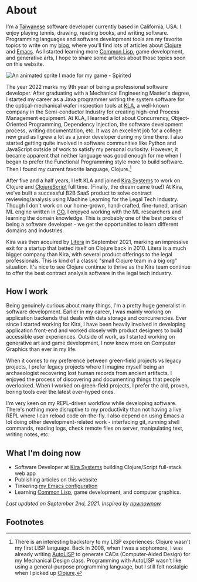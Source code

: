 # About

I'm a [Taiwanese][Taiwan] software developer currently based in California, USA.
I enjoy playing tennis, drawing, reading books, and writing
software. Programming languages and software development tools are my favorite
topics to write on my [blog](/blog/), where you'll find lots of articles about
[Clojure][Clojure] and [Emacs][Emacs].  As I started learning more [Common
Lisp][Common Lisp], game development, and generative arts, I hope to share some
articles about those topics soon on this website.

![An animated sprite I made for my game - Spirited](/images/sprite.gif "An animated sprite I made for my game - Spirited")

The year 2022 marks my 9th year of being a professional software developer.
After graduating with a Mechanical Engineering Master's degree, I started my
career as a Java programmer writing the system software for the
optical-mechanical wafer inspection tools at [KLA][KLA], a well-known company in
the Semi-conductor Industry for creating high-end Process Management equipment.
At KLA, I learned a lot about Concurrency, Object-Oriented Programming,
Dependency Injection, the software development process, writing documentation,
etc.  It was an excellent job for a college new grad as I grew a lot as a junior
developer during my time there.  I also started getting quite involved in
software communities like Python and JavaScript outside of work to satisfy my
personal curiosity.  However, it became apparent that neither language was good
enough for me when I began to prefer the Functional Programming style more to
build software.  Then I found my current favorite language, Clojure.[^1]

After five and a half years, I left KLA and joined [Kira Systems][Kira Systems]
to work on Clojure and [ClojureScript][ClojureScript] full time.  (Finally, the
dream came true!)  At Kira, we've built a successful B2B SaaS product to solve
contract reviewing/analysis using Machine Learning for the Legal Tech Industry.
Though I don't work on our home-grown, hand-crafted, fine-tuned, artisan ML
engine written in [GO](Golang), I enjoyed working with the ML researchers and
learning the domain knowledge.  This is probably one of the best perks of being
a software developer - we get the opportunities to learn different domains and
industries.

Kira was then acquired by [Litera][Litera] in September 2021, marking an
impressive exit for a startup that betted itself on Clojure back in 2010.
Litera is a much bigger company than Kira, with several product offerings to the
legal professionals.  This is kind of a classic "small Clojure team in a big
org" situation.  It's nice to see Clojure continue to thrive as the Kira team
continue to offer the best contract analysis software in the legal tech
industry.

## How I work

Being genuinely curious about many things, I'm a pretty huge generalist in
software development.  Earlier in my career, I was mainly working on application
backends that deals with data storage and concurrencies.  Ever since I started
working for Kira, I have been heavily involved in developing application
front-end and worked closely with product designers to build accessible user
experiences.  Outside of work, as I started working on generative art and game
development, I now know more on Computer Graphics than ever in my life.

When it comes to my preference between green-field projects vs legacy projects,
I prefer legacy projects where I imagine myself being an archaeologist
recovering lost human records from ancient artifacts.  I enjoyed the process of
discovering and documenting things that people overlooked.  When I worked on
green-field projects, I prefer the old, proven, boring tools over the latest
over-hyped ones.

I'm very keen on my REPL-driven workflow while developing software.  There's
nothing more disruptive to my productivity than not having a live REPL where I
can reload code on-the-fly.  I also depend on using Emacs a lot doing other
development-related work - interfacing git, running shell commands, reading
logs, check remote files on server, manipulating text, writing notes, etc.

## What I'm doing now

* Software Developer at [Kira Systems][Kira Systems] building Clojure/Script
  full-stack web app
* Publishing articles on this website
* Tinkering [my Emacs configuration][Emacs configuration]
* Learning [Common Lisp][Common Lisp], game development, and computer graphics.

_Last updated on September 2nd, 2021. Inspired by [nownownow][nownownow]._

## Footnotes

[^1]: There is an interesting backstory to my LISP experiences: Clojure wasn't my first LISP language.  Back in 2008, when I was a sophomore, I was already writing [AutoLISP][AutoLisp] to generate CADs (Computer-Aided Design) for my Mechanical Design class.  Programming with AutoLISP wasn't like using a general-purpose programming language, but I still felt nostalgic when I picked up [Clojure][Clojure].


[ClojureScript]: https://clojurescript.org/
[Clojure]: https://clojure.org/
[Emacs configuration]: https://github.com/dawranliou/emacs.d
[Emacs]: https://www.gnu.org/software/emacs/
[Kira Systems]: https://kirasystems.com/
[Project Hail Mary]: https://www.goodreads.com/book/show/54493401-project-hail-mary
[React]: https://reactjs.org/
[my blog]: /blog/
[nownownow]: https://nownownow.com/about
[sketches]: https://github.com/dawranliou/sketch
[AutoLISP]: https://en.wikipedia.org/wiki/AutoLISP
[Litera]: https://www.litera.com/
[LISP]: https://en.wikipedia.org/wiki/Lisp_(programming_language)
[KLA]: https://www.kla-tencor.com/
[Common Lisp]: https://lisp-lang.org/
[Taiwan]: https://en.wikipedia.org/wiki/Taiwan
[Golang]: https://go.dev/
